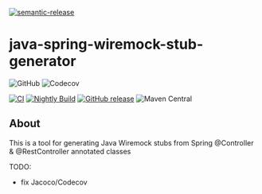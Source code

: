 [![semantic-release](https://img.shields.io/badge/semantic-release-e10079.svg?logo=semantic-release)](https://github.com/semantic-release/semantic-release)

# java-spring-wiremock-stub-generator
![GitHub](https://img.shields.io/github/license/lsd-consulting/java-spring-wiremock-stub-generator)
![Codecov](https://img.shields.io/codecov/c/github/lsd-consulting/java-spring-wiremock-stub-generator)

[![CI](https://github.com/lsd-consulting/java-spring-wiremock-stub-generator/actions/workflows/ci.yml/badge.svg)](https://github.com/lsd-consulting/java-spring-wiremock-stub-generator/actions/workflows/ci.yml)
[![Nightly Build](https://github.com/lsd-consulting/java-spring-wiremock-stub-generator/actions/workflows/nightly.yml/badge.svg)](https://github.com/lsd-consulting/java-spring-wiremock-stub-generator/actions/workflows/nightly.yml)
[![GitHub release](https://img.shields.io/github/release/lsd-consulting/java-spring-wiremock-stub-generator)](https://github.com/lsd-consulting/java-spring-wiremock-stub-generator/releases)
![Maven Central](https://img.shields.io/maven-central/v/io.github.lsd-consulting/java-spring-wiremock-stub-generator)

## About
This is a tool for generating Java Wiremock stubs from Spring @Controller & @RestController annotated classes

TODO:
- fix Jacoco/Codecov